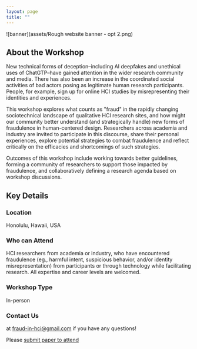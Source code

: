 ```yaml
---
layout: page
title: ""
---
```


![banner](assets/Rough website banner - opt 2.png)
## About the Workshop

New technical forms of deception–including AI deepfakes and unethical uses of ChatGTP–have gained attention in the wider research community and media. There has also been an increase in the coordinated social activities of bad actors posing as legitimate human research participants. People, for example, sign up for online HCI studies by misrepresenting their identities and experiences. 

This workshop explores what counts as "fraud" in the rapidly changing sociotechnical landscape of qualitative HCI research sites, and how might our community better understand (and strategically handle) new forms of fraudulence in human-centered design. Researchers across academia and industry are invited to participate in this discourse, share their personal experiences, explore potential strategies to combat fraudulence and reflect critically on the efficacies and shortcomings of such strategies. 

Outcomes of this workshop include working towards better guidelines, forming a community of researchers to support those impacted by fraudulence, and collaboratively defining a research agenda based on workshop discussions. 

## Key Details
### Location
Honolulu, Hawaii, USA

### Who can Attend
HCI researchers from academia or industry, who have encountered fraudulence (eg., harmful intent, suspicious behavior, and/or identity misrepresentation) from participants or through technology while facilitating research. All expertise and career levels are welcomed.

### Workshop Type 
In-person

### Contact Us 
at [fraud-in-hci@gmail.com](mailto:fraud-in-hci@gmail.com) if you have any questions! 

Please [submit paper to attend](https://fraud-in-hci.github.io/for-attendees/)

